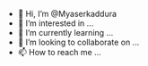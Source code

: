 - 👋 Hi, I’m @Myaserkaddura
- 👀 I’m interested in ...
- 🌱 I’m currently learning ...
- 💞️ I’m looking to collaborate on ...
- 📫 How to reach me ...

<!---
Myaserkaddura/Myaserkaddura is a ✨ special ✨ repository because its `README.md` (this file) appears on your GitHub profile.
You can click the Preview link to take a look at your changes.
--->
